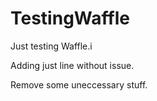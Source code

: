 # TestingWaffle
Just testing Waffle.i

Adding just line without issue.

Remove some uneccessary stuff.
